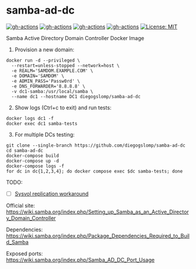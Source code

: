 # samba-ad-dc

[![gh-actions](https://github.com/diegogslomp/samba-ad-dc/actions/workflows/almalinux-image.yml/badge.svg)](https://github.com/diegogslomp/samba-ad-dc/actions/workflows/almalinux-image.yml)
[![gh-actions](https://github.com/diegogslomp/samba-ad-dc/actions/workflows/rockylinux-image.yml/badge.svg)](https://github.com/diegogslomp/samba-ad-dc/actions/workflows/rockylinux-image.yml)
[![gh-actions](https://github.com/diegogslomp/samba-ad-dc/actions/workflows/debian-image.yml/badge.svg)](https://github.com/diegogslomp/samba-ad-dc/actions/workflows/debian-image.yml)
[![gh-actions](https://github.com/diegogslomp/samba-ad-dc/actions/workflows/ubuntu-image.yml/badge.svg)](https://github.com/diegogslomp/samba-ad-dc/actions/workflows/ubuntu-image.yml)
[![License: MIT](https://img.shields.io/badge/License-MIT-blue.svg)](https://opensource.org/licenses/MIT)

Samba Active Directory Domain Controller Docker Image

1. Provision a new domain:
```
docker run -d --privileged \
  --restart=unless-stopped --network=host \
  -e REALM='SAMDOM.EXAMPLE.COM' \
  -e DOMAIN='SAMDOM' \
  -e ADMIN_PASS='Passw0rd' \
  -e DNS_FORWARDER='8.8.8.8' \
  -v dc1-samba:/usr/local/samba \
  --name dc1 --hostname DC1 diegogslomp/samba-ad-dc
```

2. Show logs (Ctrl+c to exit) and run tests:
```
docker logs dc1 -f
docker exec dc1 samba-tests
```

3. For multiple DCs testing:
```
git clone --single-branch https://github.com/diegogslomp/samba-ad-dc
cd samba-ad-dc
docker-compose build
docker-compose up -d
docker-compose logs -f
for dc in dc{1,2,3,4}; do docker compose exec $dc samba-tests; done
```

TODO:

  - [ ] [Sysvol replication workaround](https://wiki.samba.org/index.php/Rsync_based_SysVol_replication_workaround)

Official site: https://wiki.samba.org/index.php/Setting_up_Samba_as_an_Active_Directory_Domain_Controller

Dependencies: https://wiki.samba.org/index.php/Package_Dependencies_Required_to_Build_Samba

Exposed ports: https://wiki.samba.org/index.php/Samba_AD_DC_Port_Usage
